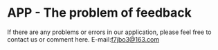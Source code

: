 # APP - The problem of feedback

If there are any problems or errors in our application, please feel free to contact us or comment here.    E-mail:f7jbo3@163.com
